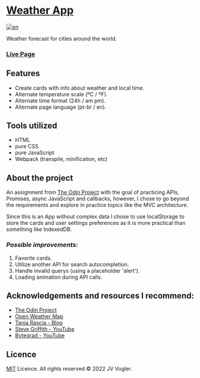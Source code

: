 # [Weather App](https://jv-vogler.github.io/weather-app/) 

[![en](https://img.shields.io/badge/README%20em-português-brightgreen.svg)](../blob/main/README.md) 

Weather forecast for cities around the world.

### [**Live Page**](https://jv-vogler.github.io/weather-app/)

## Features
- Create cards with info about weather and local time.
- Alternate temperature scale (ºC / ºF).
- Alternate time format (24h / am pm).
- Alternate page language (pt-br / en).

## Tools utilized
- HTML
- pure CSS
- pure JavaScript
- Webpack (transpile, minification, etc)

## About the project
An assignment from [The Odin Project](https://www.theodinproject.com/lessons/node-path-javascript-weather-app) with the goal of practicing APIs, Promises, async JavaScript and callbacks, however, I chose to go beyond the requirements and explore in practice topics like the MVC architecture.

Since this is an App without complex data I chose to use localStorage to store the cards and user settings preferences as it is more practical than something like IndexedDB.

### *Possible improvements:*
1. Favorite cards.
2. Utilize another API for search autocompletion.
3. Handle invalid querys (using a placeholder 'alert').
4. Loading animation during API calls.

## Acknowledgements and resources I recommend:
- [The Odin Project](https://www.theodinproject.com/)
- [Open Weather Map](https://openweathermap.org/)
- [Tania Rascia - Blog](https://www.taniarascia.com/javascript-mvc-todo-app/)
- [Steve Griffith - YouTube](https://www.youtube.com/c/SteveGriffith-Prof3ssorSt3v3)
- [Bytegrad - YouTube](https://www.youtube.com/c/ByteGrad)

## Licence
[MIT](https://choosealicense.com/licenses/mit/) Licence.
All rights reserved &copy; 2022 JV Vogler.
